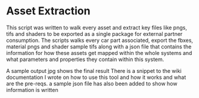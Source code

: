 # Asset Extraction

This script was written to walk every asset and extract key files like pngs, tifs and shaders to be exported as a single package for external partner consumption.
The scripts walks every car part associated, export the fbxes, material pngs and shader sample tifs along with a json file that contains the information for how these assets get mapped within the whole systems and what parameters and properties they contain within this system.

A sample output jpg shows the final result
There is a snippet to the wiki documentation I wrote on how to use this tool and how it works and what are the pre-reqs.
a sample json file has also been added to show how information is written
